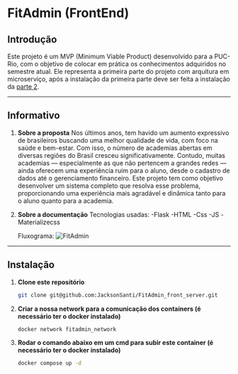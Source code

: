 # FitAdmin (FrontEnd)

## Introdução

Este projeto é um MVP (Minimum Viable Product) desenvolvido para a PUC-Rio, com o objetivo de colocar em prática os conhecimentos adquiridos no semestre atual. 
Ele representa a primeira parte do projeto com arquitura em microserviço, após a instalação da primeira parte deve ser feita a instalação da [parte 2](https://github.com/JacksonSanti/FitAdmin_gateway_api).

---

## Informativo

1. **Sobre a proposta**
Nos últimos anos, tem havido um aumento expressivo de brasileiros buscando uma melhor qualidade de vida, com foco na saúde e bem-estar. Com isso, o número de academias abertas em diversas regiões do Brasil cresceu significativamente.
Contudo, muitas academias — especialmente as que não pertencem a grandes redes — ainda oferecem uma experiência ruim para o aluno, desde o cadastro de dados até o gerenciamento financeiro. Este projeto tem como objetivo desenvolver um sistema completo que resolva esse problema, proporcionando uma experiência mais agradável e dinâmica tanto para o aluno quanto para a academia.

2. **Sobre a documentação**
   Tecnologias usadas:
      -Flask
      -HTML
      -Css
      -JS
      -Materializecss
   
   Fluxograma:
      ![FitAdmin](./mnt/c/Users/santi/Downloads/FitAdmin_Fluxograma.png)

---

## Instalação

1. **Clone este repositório**
   ```bash
   git clone git@github.com:JacksonSanti/FitAdmin_front_server.git
2. **Criar a nossa network para a comunicação dos containers (é necessário ter o docker instalado)**
   ```bash
   docker network fitadmin_network
3. **Rodar o comando abaixo em um cmd para subir este container (é necessário ter o docker instalado)**
   ```bash
   docker compose up -d


   
